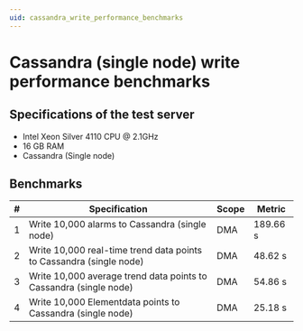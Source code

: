 ```yaml
---
uid: cassandra_write_performance_benchmarks
---
```


# Cassandra (single node) write performance benchmarks

## Specifications of the test server

- Intel Xeon Silver 4110 CPU @ 2.1GHz
- 16 GB RAM
- Cassandra (Single node)

## Benchmarks

| \# | Specification | Scope | Metric |
| -- | ------------- | ----- | ------ |
| 1 | Write 10,000 alarms to Cassandra (single node) | DMA | 189.66 s |
| 2 | Write 10,000 real-time trend data points to Cassandra (single node) | DMA | 48.62 s |
| 3 | Write 10,000 average trend data points to Cassandra (single node) | DMA | 54.86 s |
| 4 | Write 10,000 Elementdata points to Cassandra (single node) | DMA | 25.18 s |
